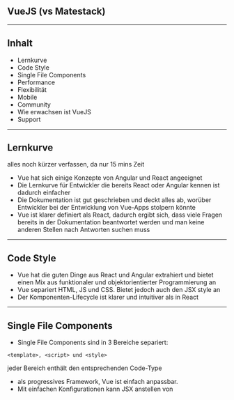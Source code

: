 ## VueJS (vs Matestack)

---

## Inhalt

* Lernkurve
* Code Style
* Single File Components
* Performance
* Flexibilität
* Mobile
* Community
* Wie erwachsen ist VueJS
* Support

---

## Lernkurve
alles noch kürzer verfassen, da nur 15 mins Zeit

* Vue hat sich einige Konzepte von Angular und React angeeignet
* Die Lernkurve für Entwickler die bereits React oder Angular kennen ist dadurch einfacher
* Die Dokumentation ist gut geschrieben und deckt alles ab, worüber Entwickler bei der Entwicklung von Vue-Apps stolpern könnte
* Vue ist klarer definiert als React, dadurch ergibt sich, dass viele Fragen bereits in der Dokumentation beantwortet werden und man keine anderen Stellen nach Antworten suchen muss

---
## Code Style

* Vue hat die guten Dinge aus React und Angular extrahiert und bietet einen Mix aus funktionaler und objektorientierter Programmierung an
* Vue separiert HTML, JS und CSS. Bietet jedoch auch den JSX style an
* Der Komponenten-Lifecycle ist klarer und intuitiver als in React

---
## Single File Components
* Single File Components sind in 3 Bereiche separiert:
```
<template>, <script> und <style>
```
jeder Bereich enthält den entsprechenden Code-Type

* als progressives Framework, Vue ist einfach anpassbar.
* Mit einfachen Konfigurationen kann JSX anstellen von <template> genutzt werden
* genauso verhält es sich auch dem <style>, durch das Attribut
```
<style lang='scss'>
```
  kann Sass verwendet werden und nicht mehr das standardmäßige plain CSS

---
## Performance

* Größe der Vue-Bibliothek: 31KB
* Vue wurde so konzipiert, blablablabal

---
## Flexibilität

* In der Core Bibliothek von Vue sind die fundamentalen Features um eine App zu bauen integriert.
* Darüber hinaus gibt es einige Erweiterungen, die einfach installiert sind z.B.
  * Vuex für das State-Management
  * Vue Router für das URL-Management innerhalb der App
  * Vue Server-Side Renderer
---

## Mobile

* es gibt mehrere Optionen um Native Apps mit Vue zu bauen. Es gibt jedoch keinen klaren Marktführer.
* NativeScript, Weex und Quasar sind da zu nennen
---
## Community

* Bei Stackoverflow gibt es ~37000 tags mit #vue (React: ~144.000)
* Es gibt ~15.500 npm Pakete bereit zum Installieren (React: ~41.000)
* Bei Github hat das Vue Repository ~142.000 Sterne (React: ~131.000)
* Die meisten Probleme werden bereits in der Dokumentation beantwortet

---
## Wie erwachsen ist VueJs

* Vue wurde im Feburar 2014 released
* Vue wird laut SimiliarTech von ~75.000 Domains verwendet (React: ~263.000)
* Vue wird unter anderem von folgenden Unternehmen verwendet:
  * 9GAG
  * Gitlab
  * Grammarly
  * Nintendo
---
## Support

* Vue ist eine unabhängige Bibliothek
* Das Vue-Team hat 23 Entwickler
* Die Vue Roadmap kann im Github-Repository eingesehen werden

---
## Zusammenfassung

---
## Pros

* Vue's Kernmodule (Vuex, Router, usw.) sind integriert und funktionieren sehr gut
* Schnelle Einarbeitung
* FEDs und BEDs können sich gut und schnell zurechtfinden

---
## Cons

* weniger Plugins und Tools als bei React oder Angular
* kleinere Community

---
## Single File Components

können genutzt werden um kleine Funktionalitäten zu erstellen 

---
## Customize the Layout
@snapend

@snap[east span-50]
![](assets/img/presentation.png)
@snapend

@snap[south span-100 text-white]
Snap Layouts let you create custom slide designs directly within your markdown.
@snapend

---?color=linear-gradient(90deg, #E27924 65%, white 35%)
@title[Add A Little Imagination]

@snap[north-west h4-white]
#### And start presenting...
@snapend

@snap[west span-55]
@ul[spaced text-white]
- You will be amazed
- What you can achieve
- *With a little imagination...*
- And **GitPitch Markdown**
@ulend
@snapend

@snap[east span-45]
@img[shadow](assets/img/conference.png)
@snapend

---?image=assets/img/presenter.jpg

@snap[north span-100 h2-white]
## Now It's Your Turn
@snapend

@snap[south span-100 text-06]
[Click here to jump straight into the interactive feature guides in the GitPitch Docs @fa[external-link]](https://gitpitch.com/docs/getting-started/tutorial/)
@snapend
